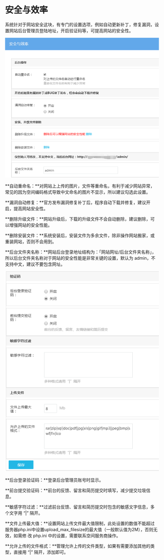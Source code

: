 # 安全与效率

系统针对于网站安全这块，有专门的设置选项，例如自动更新补丁，修复漏洞，设置网站后台管理员登陆地址，开启验证码等，可提高网站的安全性。

![图片关键词](assets/1550050108727186.png)

**自动重命名：**对网站上上传的图片，文件等重命名，有利于减少网站异常，常见的因为空间编码格式导致中文命名的图片不显示，所以建议勾选此设置。

**漏洞自动修复：**官方发布漏洞修复补丁后，程序自动下载并修复，建议开启，提高网站安全性。

**删除升级文件：**网站升级后，下载的升级文件不会自动删除，建议删除，可以增强网站的安全性能。

**删除安装文件：**系统安装后，安装文件为多余文件，除非操作网站搬家，或重装网站，否则不会用到。

**后台文件夹名称：**网站后台登录地址结构为：「网站网址/后台文件夹名称」，所以后台文件夹名称对于网站的安全性能是非常关键的设置，默认为 admin，不支持中文，建议不要包含网址。

![图片关键词](assets/1550050128860640.png)

**后台登录验证码：**登录后台管理员账号时显示。

**前台提交验证码：**前台的反馈、留言和简历提交时填写，减少提交垃圾信息。

**敏感字符过滤：**过滤前台反馈、留言和简历提交时包含的敏感文字信息，多个文字用 “|” 隔开。

**文件上传最大值：**设置网站上传文件最大值限制，此处设置的数值不能超过服务器php.ini中设置upload_max_filesize的最大值（一般默认值为2M），否则无效，如需修 改 php.ini 中的设置，需要联系空间服务商操作。

**允许上传的文件格式：**管理允许上传的文件类型，如果有需要添加其他的类型，直接用 “|” 隔开，添加即可。